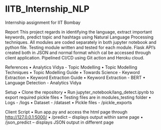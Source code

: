 # IITB_Internship_NLP
Internship assignment for IIT Bombay 

Report
	This project regards in identifying the language, extract important keywords, predict topic and hashtags using Natural Language Processing techniques. All modules are coded separately in both jupyter notebook and python file. Testing module written and tested for each module. Flask API’s created both in JSON and normal format which cal be accessed through client application. Pipelined CI/CD using Git action and Heroku cloud.

References
    • Analytics Vidya - Topic Modelling
    • Topic Modelling Techniques
    • Topic Modelling Guide
    • Towards Science - Keyword Extraction
    • Keyword Extraction Guide
    • Keyword Extraction - BERT
    • Language Detection - Analytics Vidya

Setup
    • Clone the repository 
    • Run jupyter_notebook/lang_detect.ipynb to export required pickle files
    • Testing files are in modules_testing folder
    • Logs - /logs 
    • Dataset - /dataset
    • Pickle files - /pickle_exports
      
Client Script
    • Run app.py and access the html page through http://127.0.0.1:5000/
    • /predict – displays output within same page
    • /json_predict – displays JSON output in different page